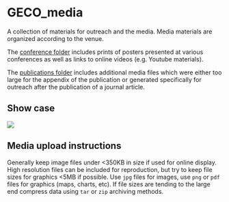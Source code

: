 # GECO_media

A collection of materials for outreach and the media. Media materials are
organized according to the venue.

The [conference folder](https://github.com/computationales/GECO_media/tree/main/conferences) includes prints of posters presented at various
conferences as well as links to online videos (e.g. Youtube materials).

The [publications folder](https://github.com/computationales/GECO_media/tree/main/publications) includes additional media files which were either too
large for the appendix of the publication or generated specifically for outreach
after the publication of a journal article.

## Show case

![](https://raw.githubusercontent.com/khufkens/GECO_media/main/publications/Stocker_2023a_NGS/poster_mct_thumb.png)

## Media upload instructions

Generally keep image files under <350KB in size if used for online display. High resolution files can be included for reproduction, but try to keep file sizes for graphics <5MB if possible. Use `jpg` files for images, use `png` or `pdf` files for graphics (maps, charts, etc). If file sizes are tending to the large end compress data using `tar` or `zip` archiving methods.


